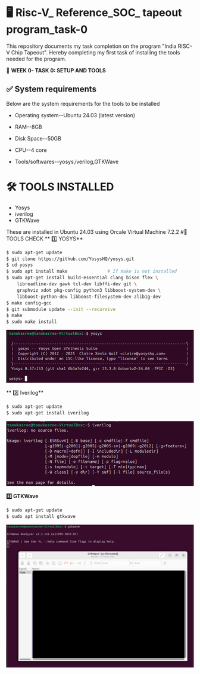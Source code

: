 # 🖥️ Risc-V_ Reference_SOC_ tapeout program_task-0

This repository documents my task completion on the program "India RISC-V Chip Tapeout". Hereby completing my first task of installing the tools needed for the program.

📅 **WEEK 0- TASK 0: SETUP AND TOOLS**

## ✅ System requirements
Below are the system requirements for the tools to be installed

- Operating system--Ubuntu 24.03 (latest version)

- RAM--8GB

- Disk Space--50GB

- CPU--4 core

- Tools/softwares--yosys,iverilog,GTKWave

#  🛠️ **TOOLS INSTALLED**
- Yosys
- iverilog
- GTKWave
  
These are installed in Ubuntu 24.03 using Orcale Virtual Machine 7.2.2
#🧪 TOOLS CHECK
** 1️⃣ YOSYS**
```bash
$ sudo apt-get update
$ git clone https://github.com/YosysHQ/yosys.git
$ cd yosys
$ sudo apt install make               # If make is not installed
$ sudo apt-get install build-essential clang bison flex \
    libreadline-dev gawk tcl-dev libffi-dev git \
    graphviz xdot pkg-config python3 libboost-system-dev \
    libboost-python-dev libboost-filesystem-dev zlib1g-dev
$ make config-gcc
$ git submodule update --init --recursive
$ make 
$ sudo make install
```
![Yosys](assets/Yosys_completion.jpg)

** 2️⃣ Iverilog**
```bash
$ sudo apt-get update
$ sudo apt-get install iverilog
```
![Iverilogs](assets/iverilog_completion.jpg)

**3️⃣ GTKWave**
```bash
$ sudo apt-get update
$ sudo apt install gtkwave
```
![GTKWave](assets/GTKWave_completion.jpg)



